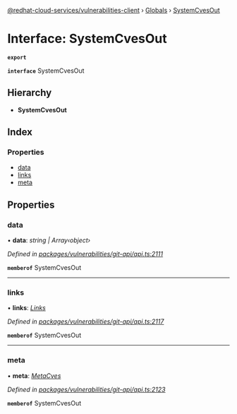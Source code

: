 [@redhat-cloud-services/vulnerabilities-client](../README.md) › [Globals](../globals.md) › [SystemCvesOut](systemcvesout.md)

# Interface: SystemCvesOut

**`export`** 

**`interface`** SystemCvesOut

## Hierarchy

* **SystemCvesOut**

## Index

### Properties

* [data](systemcvesout.md#data)
* [links](systemcvesout.md#links)
* [meta](systemcvesout.md#meta)

## Properties

###  data

• **data**: *string | Array‹object›*

*Defined in [packages/vulnerabilities/git-api/api.ts:2111](https://github.com/RedHatInsights/javascript-clients/blob/master/packages/vulnerabilities/git-api/api.ts#L2111)*

**`memberof`** SystemCvesOut

___

###  links

• **links**: *[Links](links.md)*

*Defined in [packages/vulnerabilities/git-api/api.ts:2117](https://github.com/RedHatInsights/javascript-clients/blob/master/packages/vulnerabilities/git-api/api.ts#L2117)*

**`memberof`** SystemCvesOut

___

###  meta

• **meta**: *[MetaCves](metacves.md)*

*Defined in [packages/vulnerabilities/git-api/api.ts:2123](https://github.com/RedHatInsights/javascript-clients/blob/master/packages/vulnerabilities/git-api/api.ts#L2123)*

**`memberof`** SystemCvesOut
